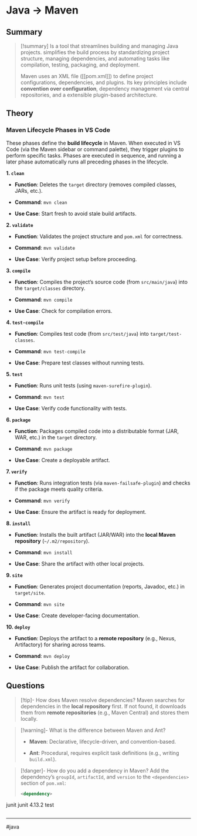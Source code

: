 # Java -> Maven
## Summary
> [!summary]
> Is a tool that streamlines building and managing Java projects. simplifies the build process by standardizing project structure, managing dependencies, and automating tasks like compilation, testing, packaging, and deployment. 
> 
> Maven uses an XML file ([[pom.xml]]) to define project configurations, dependencies, and plugins. Its key principles include **convention over configuration**, dependency management via central repositories, and a extensible plugin-based architecture.
## Theory
### **Maven Lifecycle Phases in VS Code**

These phases define the **build lifecycle** in Maven. When executed in VS Code (via the Maven sidebar or command palette), they trigger plugins to perform specific tasks. Phases are executed in sequence, and running a later phase automatically runs all preceding phases in the lifecycle.

**1. `clean`**

- **Function**: Deletes the `target` directory (removes compiled classes, JARs, etc.).
    
- **Command**: `mvn clean`
    
- **Use Case**: Start fresh to avoid stale build artifacts.
    

**2. `validate`**

- **Function**: Validates the project structure and `pom.xml` for correctness.
    
- **Command**: `mvn validate`
    
- **Use Case**: Verify project setup before proceeding.
    

**3. `compile`**

- **Function**: Compiles the project’s source code (from `src/main/java`) into the `target/classes` directory.
    
- **Command**: `mvn compile`
    
- **Use Case**: Check for compilation errors.
    

**4. `test-compile`**

- **Function**: Compiles test code (from `src/test/java`) into `target/test-classes`.
    
- **Command**: `mvn test-compile`
    
- **Use Case**: Prepare test classes without running tests.
    

**5. `test`**

- **Function**: Runs unit tests (using `maven-surefire-plugin`).
    
- **Command**: `mvn test`
    
- **Use Case**: Verify code functionality with tests.
    

**6. `package`**

- **Function**: Packages compiled code into a distributable format (JAR, WAR, etc.) in the `target` directory.
    
- **Command**: `mvn package`
    
- **Use Case**: Create a deployable artifact.
    

**7. `verify`**

- **Function**: Runs integration tests (via `maven-failsafe-plugin`) and checks if the package meets quality criteria.
    
- **Command**: `mvn verify`
    
- **Use Case**: Ensure the artifact is ready for deployment.
    

**8. `install`**

- **Function**: Installs the built artifact (JAR/WAR) into the **local Maven repository** (`~/.m2/repository`).
    
- **Command**: `mvn install`
    
- **Use Case**: Share the artifact with other local projects.
    

**9. `site`**

- **Function**: Generates project documentation (reports, Javadoc, etc.) in `target/site`.
    
- **Command**: `mvn site`
    
- **Use Case**: Create developer-facing documentation.
    

**10. `deploy`**

- **Function**: Deploys the artifact to a **remote repository** (e.g., Nexus, Artifactory) for sharing across teams.
    
- **Command**: `mvn deploy`
    
- **Use Case**: Publish the artifact for collaboration.

## Questions
> [!tip]- How does Maven resolve dependencies?
> Maven searches for dependencies in the **local repository** first. If not found, it downloads them from **remote repositories** (e.g., Maven Central) and stores them locally.

> [!warning]- What is the difference between Maven and Ant?
>- **Maven**: Declarative, lifecycle-driven, and convention-based.
>    
>- **Ant**: Procedural, requires explicit task definitions (e.g., writing `build.xml`).

> [!danger]- How do you add a dependency in Maven?
> Add the dependency’s `groupId`, `artifactId`, and `version` to the `<dependencies>` section of `pom.xml`:
> ```xml
><dependency>
  <groupId>junit</groupId>
  <artifactId>junit</artifactId>
  <version>4.13.2</version>
  <scope>test</scope>
</dependency>
>```
- - - 
#java 